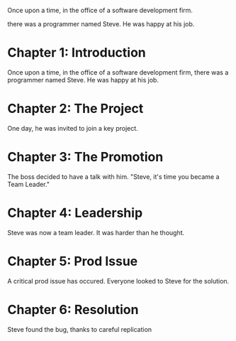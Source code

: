 Once upon a time, in the office of a software development firm.

there was a programmer named Steve.
He was happy at his job.

# Chapter 1: Introduction
Once upon a time, in the office of a software development firm, there was a programmer named Steve. He was happy at his job.
# Chapter 2: The Project
One day, he was invited to join a key project.
# Chapter 3: The Promotion
The boss decided to have a talk with him. "Steve, it's time you became a Team Leader."
# Chapter 4: Leadership
Steve was now a team leader. It was harder than he thought.
# Chapter 5: Prod Issue
A critical prod issue has occured. Everyone looked to Steve for the solution.
# Chapter 6: Resolution
Steve found the bug, thanks to careful replication
